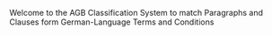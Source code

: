Welcome to the AGB Classification System to match Paragraphs and Clauses form German-Language Terms and Conditions